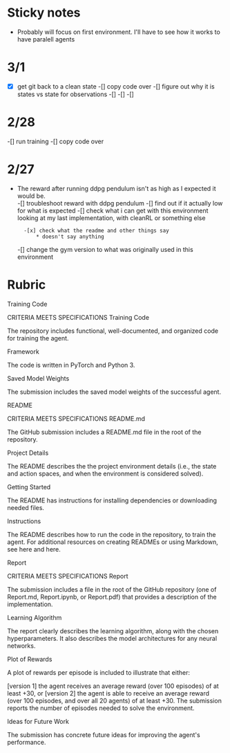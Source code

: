 # Sticky notes
* Probably will focus on first environment.  I'll have to see how it works to have paralell agents


# 3/1
-[x] get git back to a clean state 
-[] copy code over
-[] figure out why it is states vs state for observations
-[] 
-[] 
-[] 

# 2/28
-[] run training
    -[] copy code over

# 2/27
* The reward after running ddpg pendulum isn't as high as I expected it would be.  
-[] troubleshoot reward with ddpg pendulum
    -[] find out if it actually low for what is expected
        -[] check what i can get with this environment looking at my last implementation, with cleanRL or something else

        -[x] check what the readme and other things say
            * doesn't say anything
    -[] change the gym version to what was originally used in this environment



# Rubric

Training Code

CRITERIA
MEETS SPECIFICATIONS
Training Code

The repository includes functional, well-documented, and organized code for training the agent.

Framework

The code is written in PyTorch and Python 3.

Saved Model Weights

The submission includes the saved model weights of the successful agent.

README

CRITERIA
MEETS SPECIFICATIONS
README.md

The GitHub submission includes a README.md file in the root of the repository.

Project Details

The README describes the the project environment details (i.e., the state and action spaces, and when the environment is considered solved).

Getting Started

The README has instructions for installing dependencies or downloading needed files.

Instructions

The README describes how to run the code in the repository, to train the agent. For additional resources on creating READMEs or using Markdown, see here and here.

Report

CRITERIA
MEETS SPECIFICATIONS
Report

The submission includes a file in the root of the GitHub repository (one of Report.md, Report.ipynb, or Report.pdf) that provides a description of the implementation.

Learning Algorithm

The report clearly describes the learning algorithm, along with the chosen hyperparameters. It also describes the model architectures for any neural networks.

Plot of Rewards

A plot of rewards per episode is included to illustrate that either:

[version 1] the agent receives an average reward (over 100 episodes) of at least +30, or
[version 2] the agent is able to receive an average reward (over 100 episodes, and over all 20 agents) of at least +30.
The submission reports the number of episodes needed to solve the environment.

Ideas for Future Work

The submission has concrete future ideas for improving the agent's performance.